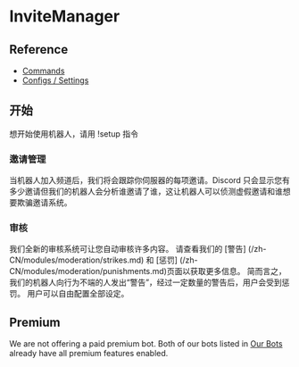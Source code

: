 # InviteManager

## Reference

- [Commands](/zh-CN/reference/commands.md)
- [Configs / Settings](/zh-CN/reference/settings.md)

## 开始

想开始使用机器人，请用 !setup 指令

### 邀请管理

当机器人加入频道后，我们将会跟踪你伺服器的每项邀请。Discord 只会显示您有多少邀请但我们的机器人会分析谁邀请了谁，这让机器人可以侦测虚假邀请和谁想要欺骗邀请系统。

### 审核

我们全新的审核系统可让您自动审核许多内容。 请查看我们的 [警告] (/zh-CN/modules/moderation/strikes.md) 和 [惩罚] (/zh-CN/modules/moderation/punishments.md)页面以获取更多信息。 简而言之，我们的机器人向行为不端的人发出“警告”，经过一定数量的警告后，用户会受到惩罚。 用户可以自由配置全部设定。

## Premium

We are not offering a paid premium bot. Both of our bots listed in [Our Bots](/zh-CN/getting-started/our-bots.md) already have all premium features enabled.
